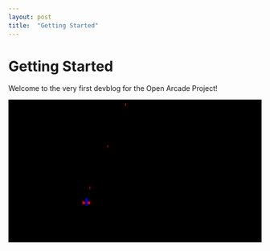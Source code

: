 ```yaml
---
layout: post
title:  "Getting Started"
---
```


# Getting Started

Welcome to the very first devblog for the Open Arcade Project!

![The first screenshot of Stella Vulpes](/img/screenshot.png)
